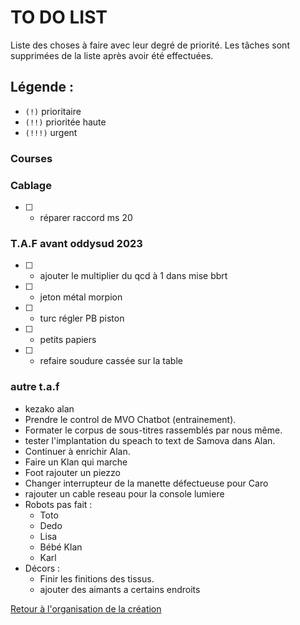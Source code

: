 # TO DO LIST


Liste des choses à faire avec leur degré de priorité. Les tâches sont supprimées de la liste après avoir été effectuées.

## Légende :

- `(!)` prioritaire
- `(!!)` prioritée haute
- `(!!!)` urgent

### Courses


### Cablage

- [ ] - réparer raccord ms 20

### T.A.F avant oddysud 2023

- [ ] - ajouter le multiplier du qcd à 1 dans mise bbrt
- [ ] - jeton métal morpion
- [ ] - turc régler PB piston
- [ ] - petits papiers
- [ ] - refaire soudure cassée sur la table

### autre t.a.f

- kezako alan
- Prendre le control de MVO Chatbot (entrainement).
- Formater le corpus de sous-titres rassemblés par nous même.
- tester l'implantation du speach to text de Samova dans Alan.
- Continuer à enrichir Alan.
- Faire un Klan qui marche
- Foot rajouter un piezzo
- Changer interrupteur de la manette défectueuse pour Caro
- rajouter un cable reseau pour la console lumiere
- Robots pas fait :
    - Toto
    - Dedo
    - Lisa
    - Bébé Klan
    - Karl
- Décors :
    - Finir les finitions des tissus.
    - ajouter des aimants a certains endroits
        
[Retour à l'organisation de la création](.)
